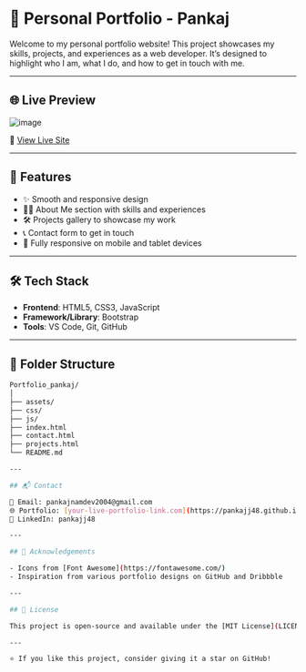 # 💼 Personal Portfolio - Pankaj

Welcome to my personal portfolio website! This project showcases my skills, projects, and experiences as a web developer. It’s designed to highlight who I am, what I do, and how to get in touch with me.

---

## 🌐 Live Preview

![image](https://github.com/user-attachments/assets/82697559-c455-4271-a9ac-0cd27272f331)


🔗 [View Live Site](https://pankajj48.github.io/Portfolio_pankaj/#)

---

## 📌 Features

- ✨ Smooth and responsive design
- 🧑‍💼 About Me section with skills and experiences
- 🛠️ Projects gallery to showcase my work
- 📞 Contact form to get in touch
- 📱 Fully responsive on mobile and tablet devices

---

## 🛠️ Tech Stack

- **Frontend**: HTML5, CSS3, JavaScript
- **Framework/Library**: Bootstrap
- **Tools**: VS Code, Git, GitHub

---

## 📁 Folder Structure

```bash
Portfolio_pankaj/
│
├── assets/               
├── css/                 
├── js/                  
├── index.html             
├── contact.html           
├── projects.html         
└── README.md              

---

## 📬 Contact

📧 Email: pankajnamdev2004@gmail.com  
🌐 Portfolio: [your-live-portfolio-link.com](https://pankajj48.github.io/Portfolio_pankaj/#)  
📱 LinkedIn: pankajj48

---

## 🙏 Acknowledgements

- Icons from [Font Awesome](https://fontawesome.com/)
- Inspiration from various portfolio designs on GitHub and Dribbble

---

## 📄 License

This project is open-source and available under the [MIT License](LICENSE).

---

⭐ If you like this project, consider giving it a star on GitHub!
